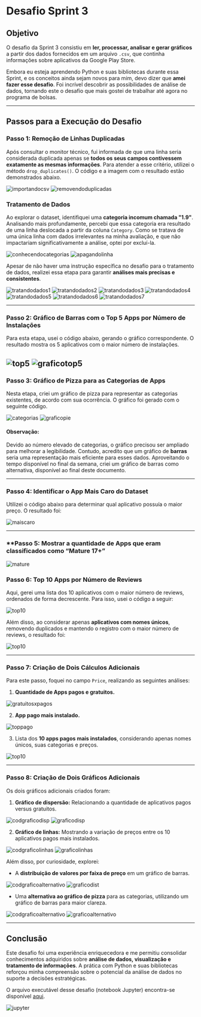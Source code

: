 # Desafio Sprint 3

## Objetivo
O desafio da Sprint 3 consistiu em **ler, processar, analisar e gerar gráficos** a partir dos dados fornecidos em um arquivo `.csv`, que continha informações sobre aplicativos da Google Play Store.

Embora eu esteja aprendendo Python e suas bibliotecas durante essa Sprint, e os conceitos ainda sejam novos para mim, devo dizer que **amei fazer esse desafio**. Foi incrível descobrir as possibilidades de análise de dados, tornando este o desafio que mais gostei de trabalhar até agora no programa de bolsas.

---

## Passos para a Execução do Desafio

### **Passo 1: Remoção de Linhas Duplicadas**
Após consultar o monitor técnico, fui informada de que uma linha seria considerada duplicada apenas se **todos os seus campos contivessem exatamente as mesmas informações**. Para atender a esse critério, utilizei o método `drop_duplicates()`. O código e a imagem com o resultado estão demonstrados abaixo.

![importandocsv](../Evidencias/execucoes/ev01.png)
![removendoduplicadas](../Evidencias/execucoes/ev02.png)

### **Tratamento de Dados**
Ao explorar o dataset, identifiquei uma **categoria incomum chamada "1.9"**. Analisando mais profundamente, percebi que essa categoria era resultado de uma linha deslocada a partir da coluna `Category`. Como se tratava de uma única linha com dados irrelevantes na minha avaliação, e que não impactariam significativamente a análise, optei por excluí-la.
 
 ![conhecendocategorias](../Evidencias/execucoes/ev03.png)
 ![apagandolinha](../Evidencias/execucoes/ev04.png)


Apesar de não haver uma instrução específica no desafio para o tratamento de dados, realizei essa etapa para garantir **análises mais precisas e consistentes**.

![tratandodados1](../Evidencias/execucoes/ev05.png)
![tratandodados2](../Evidencias/execucoes/ev06.png)
![tratandodados3](../Evidencias/execucoes/ev07.png)
![tratandodados4](../Evidencias/execucoes/ev08.png)
![tratandodados5](../Evidencias/execucoes/ev09.png)
![tratandodados6](../Evidencias/execucoes/ev10.png)
![tratandodados7](../Evidencias/execucoes/ev11.png)

---

### **Passo 2: Gráfico de Barras com o Top 5 Apps por Número de Instalações**
Para esta etapa, usei o código abaixo, gerando o gráfico correspondente. O resultado mostra os 5 aplicativos com o maior número de instalações.

![top5](../Evidencias/execucoes/ev12.png)
![graficotop5](../Evidencias/graficos/graficobarras.png)
---

### **Passo 3: Gráfico de Pizza para as Categorias de Apps**
Nesta etapa, criei um gráfico de pizza para representar as categorias existentes, de acordo com sua ocorrência. O gráfico foi gerado com o seguinte código.

![categorias](../Evidencias/execucoes/ev13.png)
![graficopie](../Evidencias/graficos/Graficopie.png)

#### **Observação:**
Devido ao número elevado de categorias, o gráfico precisou ser ampliado para melhorar a legibilidade. Contudo, acredito que um gráfico de **barras** seria uma representação mais eficiente para esses dados. Aproveitando o tempo disponível no final da semana, criei um gráfico de barras como alternativa, disponível ao final deste documento.

---

### **Passo 4: Identificar o App Mais Caro do Dataset**
Utilizei o código abaixo para determinar qual aplicativo possuía o maior preço. O resultado foi:

![maiscaro](../Evidencias/execucoes/ev14.png)

---
### **Passo 5: Mostrar a quantidade de Apps que eram classificados como “Mature 17+”

![mature](../Evidencias/execucoes/ev15.png)

### **Passo 6: Top 10 Apps por Número de Reviews**
Aqui, gerei uma lista dos 10 aplicativos com o maior número de reviews, ordenados de forma decrescente. Para isso, usei o código a seguir:

![top10](../Evidencias/execucoes/ev17.png)


Além disso, ao considerar apenas **aplicativos com nomes únicos**, removendo duplicados e mantendo o registro com o maior número de reviews, o resultado foi:

![top10](../Evidencias/execucoes/ev18.png)

---

### **Passo 7: Criação de Dois Cálculos Adicionais**
Para este passo, foquei no campo `Price`, realizando as seguintes análises:
1. **Quantidade de Apps pagos e gratuitos.**

![gratuitosxpagos](../Evidencias/execucoes/ev19.png)

2. **App pago mais instalado.**

![toppago](../Evidencias/execucoes/ev20.png)

3. Lista dos **10 apps pagos mais instalados**, considerando apenas nomes únicos, suas categorias e preços.

![top10](../Evidencias/execucoes/ev21.png)

---

### **Passo 8: Criação de Dois Gráficos Adicionais**
Os dois gráficos adicionais criados foram:
1. **Gráfico de dispersão:** Relacionando a quantidade de aplicativos pagos versus gratuitos.

![codgraficodisp](../Evidencias/execucoes/ev25.png)
![graficodisp](../Evidencias/graficos/graficodispersao.png)


2. **Gráfico de linhas:** Mostrando a variação de preços entre os 10 aplicativos pagos mais instalados.

![codgraficolinhas](../Evidencias/execucoes/ev22.png)
![graficolinhas](../Evidencias/graficos/graficolinhas.png)

Além disso, por curiosidade, explorei:
- A **distribuição de valores por faixa de preço** em um gráfico de barras.

![codgraficoalternativo](../Evidencias/execucoes/ev23.png)
![graficodist](../Evidencias/graficos/graficofaixadepreco.png)

- Uma **alternativa ao gráfico de pizza** para as categorias, utilizando um gráfico de barras para maior clareza.

![codgraficoalternativo](../Evidencias/execucoes/ev24.png)
![graficoalternativo](../Evidencias/graficos/graficoalternativo.png)

---

## Conclusão
Este desafio foi uma experiência enriquecedora e me permitiu consolidar conhecimentos adquiridos sobre **análise de dados, visualização e tratamento de informações**. A prática com Python e suas bibliotecas reforçou minha compreensão sobre o potencial da análise de dados no suporte a decisões estratégicas.

O arquivo executável desse desafio (notebook Jupyter) encontra-se disponível [aqui](#).

![jupyter](../Desafio/desafiosprint3.ipynb)